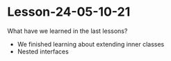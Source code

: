 # Lesson-24-05-10-21
What have we learned in the last lessons?
- We finished learning about extending inner classes
- Nested interfaces
